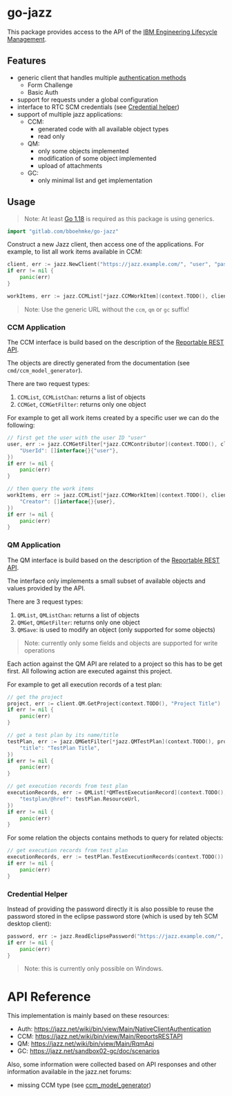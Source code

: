 # go-jazz

This package provides access to the API of the 
[IBM Engineering Lifecycle Management](https://www.ibm.com/products/engineering-lifecycle-management).

## Features

* generic client that handles multiple [authentication methods](https://jazz.net/wiki/bin/view/Main/NativeClientAuthentication)
  * Form Challenge
  * Basic Auth
* support for requests under a global configuration
* interface to RTC SCM credentials (see [Credential helper](#credential-helper))
* support of multiple jazz applications:
  * CCM:
    * generated code with all available object types
    * read only
  * QM:
    * only some objects implemented
    * modification of some object implemented
    * upload of attachments
  * GC:
    * only minimal list and get implementation


## Usage

> Note: At least [Go 1.18](https://tip.golang.org/doc/go1.18) is required as 
> this package is using generics.

```go
import "gitlab.com/bboehmke/go-jazz"
```

Construct a new Jazz client, then access one of the applications. 
For example, to list all work items available in CCM:

```go
client, err := jazz.NewClient("https://jazz.example.com/", "user", "password")
if err != nil {
    panic(err)
}

workItems, err := jazz.CCMList[*jazz.CCMWorkItem](context.TODO(), client.CCM, nil)
```
> Note: Use the generic URL without the `ccm`, `qm` or `gc` suffix!

### CCM Application

The CCM interface is build based on the description of the 
[Reportable REST API](https://jazz.net/wiki/bin/view/Main/ReportsRESTAPI).

The objects are directly generated from the documentation (see `cmd/ccm_model_generator`).

There are two request types:
1. `CCMList`, `CCMListChan`: returns a list of objects
2. `CCMGet`, `CCMGetFilter`: returns only one object

For example to get all work items created by a specific user we can do the following:
```go
// first get the user with the user ID "user"
user, err := jazz.CCMGetFilter[*jazz.CCMContributor](context.TODO(), client.CCM, jazz.CCMFilter{
    "UserId": []interface{}{"user"},
})
if err != nil {
    panic(err)
}

// then query the work items
workItems, err := jazz.CCMList[*jazz.CCMWorkItem](context.TODO(), client.CCM, jazz.CCMFilter{
    "Creator": []interface{}{user},
})
if err != nil {
    panic(err)
}
```

### QM Application

The QM interface is build based on the description of the
[Reportable  REST API](https://jazz.net/wiki/bin/view/Main/RqmApi).

The interface only implements a small subset of available objects and values
provided by the API.

There are 3 request types:
1. `QMList`, `QMListChan`: returns a list of objects
2. `QMGet`, `QMGetFilter`: returns only one object
3. `QMSave`: is used to modify an object (only supported for some objects)

> Note: currently only some fields and objects are supported for write operations

Each action against the QM API are related to a project so this has to be 
get first. All following action are executed against this project.

For example to get all execution records of a test plan:
```go
// get the project
project, err := client.QM.GetProject(context.TODO(), "Project Title")
if err != nil {
    panic(err)
}

// get a test plan by its name/title
testPlan, err := jazz.QMGetFilter[*jazz.QMTestPlan](context.TODO(), project, jazz.QMFilter{
    "title": "TestPlan Title",
})
if err != nil {
    panic(err)
}

// get execution records from test plan
executionRecords, err := QMList[*QMTestExecutionRecord](context.TODO(), project, map[string]string{
    "testplan/@href": testPlan.ResourceUrl,
})
if err != nil {
    panic(err)
}
```

For some relation the objects contains methods to query for related objects:
```go
// get execution records from test plan
executionRecords, err := testPlan.TestExecutionRecords(context.TODO())
if err != nil {
    panic(err)
}
```

### Credential Helper

Instead of providing the password directly it is also possible to reuse the 
password stored in the eclipse password store (which is used by teh SCM desktop client):

```go
password, err := jazz.ReadEclipsePassword("https://jazz.example.com/", "user")
if err != nil {
    panic(err)
}
```

> Note: this is currently only possible on Windows.

# API Reference

This implementation is mainly based on these resources:

* Auth: https://jazz.net/wiki/bin/view/Main/NativeClientAuthentication
* CCM: https://jazz.net/wiki/bin/view/Main/ReportsRESTAPI
* QM: https://jazz.net/wiki/bin/view/Main/RqmApi
* GC: https://jazz.net/sandbox02-gc/doc/scenarios

Also, some information were collected based on API responses and other information
available in the jazz.net forums:
* missing CCM type (see [ccm_model_generator](cmd/ccm_model_generator/missing.go))
